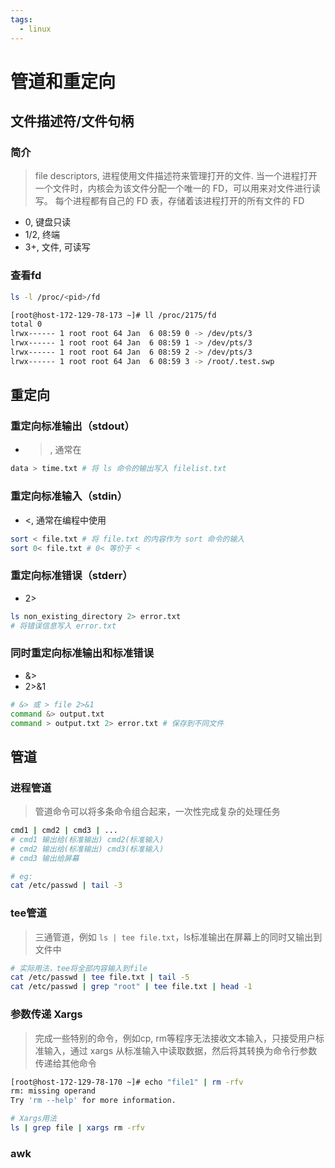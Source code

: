```yaml
---
tags:
  - linux
---
```

# 管道和重定向
## 文件描述符/文件句柄 

### 简介

> file descriptors, 进程使用文件描述符来管理打开的文件.
> 当一个进程打开一个文件时，内核会为该文件分配一个唯一的 FD，可以用来对文件进行读写。
> 每个进程都有自己的 FD 表，存储着该进程打开的所有文件的 FD

- 0, 键盘只读
- 1/2, 终端
- 3+, 文件, 可读写

### 查看fd

```bash
ls -l /proc/<pid>/fd

[root@host-172-129-78-173 ~]# ll /proc/2175/fd
total 0
lrwx------ 1 root root 64 Jan  6 08:59 0 -> /dev/pts/3
lrwx------ 1 root root 64 Jan  6 08:59 1 -> /dev/pts/3
lrwx------ 1 root root 64 Jan  6 08:59 2 -> /dev/pts/3
lrwx------ 1 root root 64 Jan  6 08:59 3 -> /root/.test.swp
```

## 重定向

### 重定向标准输出（stdout）

- >, 通常在
```bash
data > time.txt # 将 ls 命令的输出写入 filelist.txt
```
### 重定向标准输入（stdin）

- <, 通常在编程中使用
```bash
sort < file.txt # 将 file.txt 的内容作为 sort 命令的输入
sort 0< file.txt # 0< 等价于 <
```
### 重定向标准错误（stderr）

- 2>
```bash
ls non_existing_directory 2> error.txt
# 将错误信息写入 error.txt
```
### 同时重定向标准输出和标准错误

- &>
- 2>&1
```bash
# &> 或 > file 2>&1
command &> output.txt
command > output.txt 2> error.txt # 保存到不同文件
```

## 管道

### 进程管道 

> 管道命令可以将多条命令组合起来，一次性完成复杂的处理任务


```bash
cmd1 | cmd2 | cmd3 | ...
# cmd1 输出给(标准输出) cmd2(标准输入)
# cmd2 输出给(标准输出) cmd3(标准输入)
# cmd3 输出给屏幕

# eg:
cat /etc/passwd | tail -3
```

### tee管道

> 三通管道，例如 `ls | tee file.txt`，ls标准输出在屏幕上的同时又输出到文件中

```bash
# 实际用法，tee将全部内容输入到file
cat /etc/passwd | tee file.txt | tail -5
cat /etc/passwd | grep "root" | tee file.txt | head -1
```

### 参数传递 Xargs

> 完成一些特别的命令，例如cp, rm等程序无法接收文本输入，只接受用户标准输入，通过 xargs 从标准输入中读取数据，然后将其转换为命令行参数传递给其他命令

```bash
[root@host-172-129-78-170 ~]# echo "file1" | rm -rfv
rm: missing operand
Try 'rm --help' for more information.

# Xargs用法
ls | grep file | xargs rm -rfv
```

### awk
